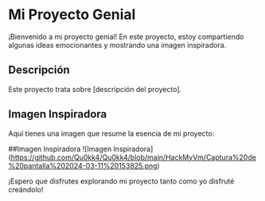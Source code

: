 # Mi Proyecto Genial

¡Bienvenido a mi proyecto genial! En este proyecto, estoy compartiendo algunas ideas emocionantes y mostrando una imagen inspiradora.

## Descripción
Este proyecto trata sobre [descripción del proyecto].

## Imagen Inspiradora
Aquí tienes una imagen que resume la esencia de mi proyecto:

##Imagen Inspiradora
![Imagen Inspiradora] (https://github.com/Qu0kk4/Qu0kk4/blob/main/HackMyVm/Captura%20de%20pantalla%202024-03-11%20153825.png)

¡Espero que disfrutes explorando mi proyecto tanto como yo disfruté creándolo!


